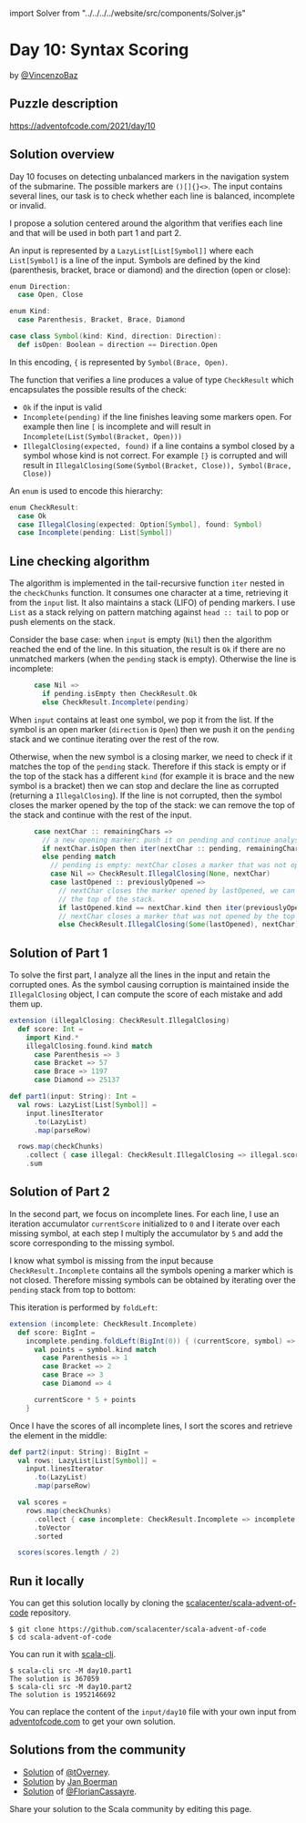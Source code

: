 import Solver from "../../../../website/src/components/Solver.js"

# Day 10: Syntax Scoring

by [@VincenzoBaz](https://twitter.com/VincenzoBaz)

## Puzzle description

https://adventofcode.com/2021/day/10

## Solution overview

Day 10 focuses on detecting unbalanced markers in the navigation system of the
submarine. The possible markers are `()[]{}<>`.  The input contains several
lines, our task is to check whether each line is balanced, incomplete or
invalid.

I propose a solution centered around the algorithm that verifies each line and
that will be used in both part 1 and part 2.

An input is represented by a `LazyList[List[Symbol]]` where each `List[Symbol]`
is a line of the input.
Symbols are defined by the kind (parenthesis, bracket, brace or diamond) and
the direction (open or close):

```scala
enum Direction:
  case Open, Close

enum Kind:
  case Parenthesis, Bracket, Brace, Diamond

case class Symbol(kind: Kind, direction: Direction):
  def isOpen: Boolean = direction == Direction.Open
```

In this encoding, `{` is represented by `Symbol(Brace, Open)`.

The function that verifies a line produces a value of type `CheckResult` which
encapsulates the possible results of the check:

- `Ok` if the input is valid
- `Incomplete(pending)` if the line finishes leaving some markers open. For
example then line `[` is incomplete and will result in `Incomplete(List(Symbol(Bracket, Open)))`
- `IllegalClosing(expected, found)` if a line contains a symbol closed by a
symbol whose kind is not correct. For example `[}` is corrupted and will result in
`IllegalClosing(Some(Symbol(Bracket, Close)), Symbol(Brace, Close))`

An `enum` is used to encode this hierarchy:

```scala
enum CheckResult:
  case Ok
  case IllegalClosing(expected: Option[Symbol], found: Symbol)
  case Incomplete(pending: List[Symbol])
```

## Line checking algorithm

The algorithm is implemented in the tail-recursive function `iter` nested in the
`checkChunks` function.  It consumes one character at a time, retrieving it from
the `input` list.  It also maintains a stack (LIFO) of pending markers. I use
`List` as a stack relying on pattern matching against `head :: tail` to pop or
push elements on the stack.

Consider the base case: when `input` is empty (`Nil`) then the algorithm reached the end
of the line. In this situation, the result is `Ok` if there are no unmatched markers (when the `pending` stack is empty). Otherwise the line is incomplete:

```scala
      case Nil =>
        if pending.isEmpty then CheckResult.Ok
        else CheckResult.Incomplete(pending)
```

When `input` contains at least one symbol, we pop it from the list.
If the symbol is an open marker (`direction` is `Open`) then we push it
on the `pending` stack and we continue iterating over the rest of the row.

Otherwise, when the new symbol is a closing marker, we need to check if it
matches the top of the `pending` stack. Therefore if this stack is empty or if
the top of the stack has a different `kind` (for example it is brace and the new
symbol is a bracket) then we can stop and declare the line as corrupted
(returning a `IllegalClosing`).  If the line is not corrupted, then the symbol
closes the marker opened by the top of the stack: we can remove the top of the
stack and continue with the rest of the input.

```scala
      case nextChar :: remainingChars =>
        // a new opening marker: push it on pending and continue analysing the row
        if nextChar.isOpen then iter(nextChar :: pending, remainingChars)
        else pending match
          // pending is empty: nextChar closes a marker that was not opened
          case Nil => CheckResult.IllegalClosing(None, nextChar)
          case lastOpened :: previouslyOpened =>
            // nextChar closes the marker opened by lastOpened, we can continue after popping
            // the top of the stack.
            if lastOpened.kind == nextChar.kind then iter(previouslyOpened, remainingChars)
            // nextChar closes a marker that was not opened by the top of the stack: error
            else CheckResult.IllegalClosing(Some(lastOpened), nextChar)
```

## Solution of Part 1

To solve the first part, I analyze all the lines in the input and retain the
corrupted ones.  As the symbol causing corruption is maintained inside the
`IllegalClosing` object, I can compute the score of each mistake and add them
up.

```scala
extension (illegalClosing: CheckResult.IllegalClosing)
  def score: Int =
    import Kind.*
    illegalClosing.found.kind match
      case Parenthesis => 3
      case Bracket => 57
      case Brace => 1197
      case Diamond => 25137

def part1(input: String): Int =
  val rows: LazyList[List[Symbol]] =
    input.linesIterator
      .to(LazyList)
      .map(parseRow)

  rows.map(checkChunks)
    .collect { case illegal: CheckResult.IllegalClosing => illegal.score }
    .sum
```
<Solver puzzle="day10-part1"/>

## Solution of Part 2

In the second part, we focus on incomplete lines.  For each line, I use an
iteration accumulator `currentScore` initialized to `0` and I iterate over each
missing symbol, at each step I multiply the accumulator by `5` and add the score
corresponding to the missing symbol.

I know what symbol is missing from the input because `CheckResult.Incomplete`
contains all the symbols opening a marker which is not closed. Therefore missing
symbols can be obtained by iterating over the `pending` stack from top to
bottom:

This iteration is performed by `foldLeft`:

```scala
extension (incomplete: CheckResult.Incomplete)
  def score: BigInt =
    incomplete.pending.foldLeft(BigInt(0)) { (currentScore, symbol) =>
      val points = symbol.kind match
        case Parenthesis => 1
        case Bracket => 2
        case Brace => 3
        case Diamond => 4

      currentScore * 5 + points
    }
```

Once I have the scores of all incomplete lines, I sort the scores and retrieve
the element in the middle:

```scala
def part2(input: String): BigInt =
  val rows: LazyList[List[Symbol]] =
    input.linesIterator
      .to(LazyList)
      .map(parseRow)

  val scores =
    rows.map(checkChunks)
      .collect { case incomplete: CheckResult.Incomplete => incomplete.score }
      .toVector
      .sorted

  scores(scores.length / 2)
```

<Solver puzzle="day10-part2"/>

## Run it locally

You can get this solution locally by cloning the [scalacenter/scala-advent-of-code](https://github.com/scalacenter/scala-advent-of-code) repository.
```
$ git clone https://github.com/scalacenter/scala-advent-of-code
$ cd scala-advent-of-code
```

You can run it with [scala-cli](https://scala-cli.virtuslab.org/).

```
$ scala-cli src -M day10.part1
The solution is 367059
$ scala-cli src -M day10.part2
The solution is 1952146692
```

You can replace the content of the `input/day10` file with your own input from
[adventofcode.com](https://adventofcode.com/2021/day/10) to get your own
solution.

## Solutions from the community

- [Solution](https://github.com/tOverney/AdventOfCode2021/blob/main/src/main/scala/ch/overney/aoc/day10/) of [@tOverney](https://github.com/tOverney).
- [Solution](https://github.com/Jannyboy11/AdventOfCode2021/blob/main/src/main/scala/day10/Day10.scala) by [Jan Boerman](https://twitter.com/JanBoerman95)
- [Solution](https://github.com/FlorianCassayre/AdventOfCode-2021/blob/master/src/main/scala/adventofcode/solutions/Day10.scala) of [@FlorianCassayre](https://github.com/FlorianCassayre).

Share your solution to the Scala community by editing this page.
